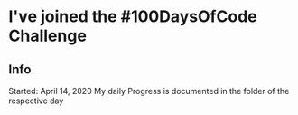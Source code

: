 # I've joined the #100DaysOfCode Challenge

## Info
Started: April 14, 2020
My daily Progress is documented in the folder of the respective day
